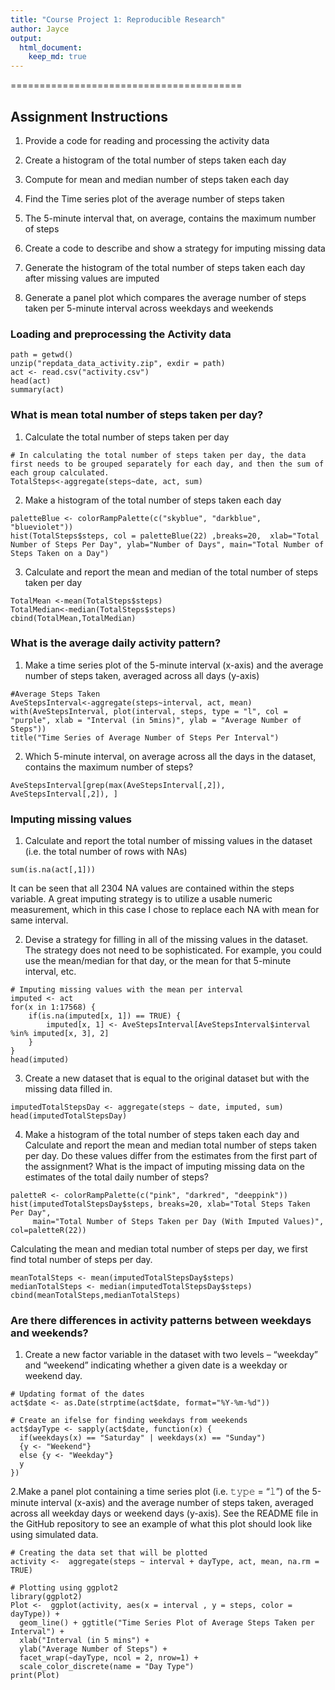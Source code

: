 ```yaml
---
title: "Course Project 1: Reproducible Research"
author: Jayce
output: 
  html_document:
    keep_md: true
---
```

========================================

## Assignment Instructions

1. Provide a code for reading and processing the activity data

2. Create a histogram of the total number of steps taken each day

3. Compute for mean and median number of steps taken each day

4. Find the Time series plot of the average number of steps taken

5. The 5-minute interval that, on average, contains the maximum number of steps

6. Create a code to describe and show a strategy for imputing missing data

7. Generate the histogram of the total number of steps taken each day after missing values are imputed

8. Generate a panel plot which compares the average number of steps taken per 5-minute interval across weekdays and weekends

### Loading and preprocessing the Activity data
```{r, echo=TRUE}                     
path = getwd()
unzip("repdata_data_activity.zip", exdir = path)
act <- read.csv("activity.csv")
head(act)
summary(act)
```

### What is mean total number of steps taken per day?
1. Calculate the total number of steps taken per day
```{r, echo=TRUE} 
# In calculating the total number of steps taken per day, the data first needs to be grouped separately for each day, and then the sum of each group calculated.
TotalSteps<-aggregate(steps~date, act, sum)
```

2. Make a histogram of the total number of steps taken each day
```{r, echo=TRUE}  
paletteBlue <- colorRampPalette(c("skyblue", "darkblue", "blueviolet"))
hist(TotalSteps$steps, col = paletteBlue(22) ,breaks=20,  xlab="Total Number of Steps Per Day", ylab="Number of Days", main="Total Number of Steps Taken on a Day")
```

3. Calculate and report the mean and median of the total number of steps taken per day
```{r, echo=TRUE}  
TotalMean <-mean(TotalSteps$steps)
TotalMedian<-median(TotalSteps$steps)
cbind(TotalMean,TotalMedian)

```

### What is the average daily activity pattern?
1. Make a time series plot of the 5-minute interval (x-axis) and the average number of steps taken, averaged across all days (y-axis)
```{r, echo=TRUE} 
#Average Steps Taken
AveStepsInterval<-aggregate(steps~interval, act, mean)
with(AveStepsInterval, plot(interval, steps, type = "l", col = "purple", xlab = "Interval (in 5mins)", ylab = "Average Number of Steps"))
title("Time Series of Average Number of Steps Per Interval")
```


2. Which 5-minute interval, on average across all the days in the dataset, contains the maximum number of steps?
```{r, echo=TRUE} 
AveStepsInterval[grep(max(AveStepsInterval[,2]), AveStepsInterval[,2]), ]
```

### Imputing missing values
1. Calculate and report the total number of missing values in the dataset (i.e. the total number of rows with NAs)
```{r, echo=TRUE}
sum(is.na(act[,1]))
```
It can be seen that all 2304 NA values are contained within the steps variable.
A great imputing strategy is to utilize a usable numeric measurement, which in this case I chose to replace each NA with mean for same interval.

2. Devise a strategy for filling in all of the missing values in the dataset. The strategy does not need to be sophisticated. For example, you could use the mean/median for that day, or the mean for that 5-minute interval, etc.
```{r, echo=TRUE}
# Imputing missing values with the mean per interval
imputed <- act
for(x in 1:17568) {
    if(is.na(imputed[x, 1]) == TRUE) {
        imputed[x, 1] <- AveStepsInterval[AveStepsInterval$interval %in% imputed[x, 3], 2]
    }
}
head(imputed)
```

3. Create a new dataset that is equal to the original dataset but with the missing data filled in.
```{r, echo=TRUE}
imputedTotalStepsDay <- aggregate(steps ~ date, imputed, sum)
head(imputedTotalStepsDay)
```

4. Make a histogram of the total number of steps taken each day and Calculate and report the mean and median total number of steps taken per day. Do these values differ from the estimates from the first part of the assignment? What is the impact of imputing missing data on the estimates of the total daily number of steps?
```{r, echo=TRUE}
paletteR <- colorRampPalette(c("pink", "darkred", "deeppink"))
hist(imputedTotalStepsDay$steps, breaks=20, xlab="Total Steps Taken Per Day", 
     main="Total Number of Steps Taken per Day (With Imputed Values)", col=paletteR(22))
```
Calculating the mean and median total number of steps per day, we first find total number of steps per day.
```{r, echo=TRUE}
meanTotalSteps <- mean(imputedTotalStepsDay$steps) 
medianTotalSteps <- median(imputedTotalStepsDay$steps)
cbind(meanTotalSteps,medianTotalSteps)
```

### Are there differences in activity patterns between weekdays and weekends?
1. Create a new factor variable in the dataset with two levels – “weekday” and “weekend” indicating whether a given date is a weekday or weekend day.
```{r, echo=TRUE} 
# Updating format of the dates
act$date <- as.Date(strptime(act$date, format="%Y-%m-%d"))

# Create an ifelse for finding weekdays from weekends
act$dayType <- sapply(act$date, function(x) {
  if(weekdays(x) == "Saturday" | weekdays(x) == "Sunday")
  {y <- "Weekend"}
  else {y <- "Weekday"}
  y
})
```

2.Make a panel plot containing a time series plot (i.e. 𝚝𝚢𝚙𝚎 = “𝚕”) of the 5-minute interval (x-axis) and the average number of steps taken, averaged across all weekday days or weekend days (y-axis). See the README file in the GitHub repository to see an example of what this plot should look like using simulated data.
```{r, echo=TRUE} 
# Creating the data set that will be plotted
activity <-  aggregate(steps ~ interval + dayType, act, mean, na.rm = TRUE)

# Plotting using ggplot2
library(ggplot2)
Plot <-  ggplot(activity, aes(x = interval , y = steps, color = dayType)) + 
  geom_line() + ggtitle("Time Series Plot of Average Steps Taken per Interval") + 
  xlab("Interval (in 5 mins") + 
  ylab("Average Number of Steps") +
  facet_wrap(~dayType, ncol = 2, nrow=1) +
  scale_color_discrete(name = "Day Type")
print(Plot) 

```